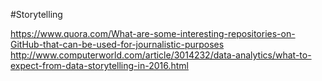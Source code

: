 #Storytelling

https://www.quora.com/What-are-some-interesting-repositories-on-GitHub-that-can-be-used-for-journalistic-purposes
http://www.computerworld.com/article/3014232/data-analytics/what-to-expect-from-data-storytelling-in-2016.html
